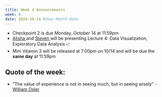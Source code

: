 ```yaml
---
title: Week 4 Announcements
week: 4
date: 2024-10-14 #Year-Month-Date
---
```

* Checkpoint 2 is due Monday, October 14 at 11:59pm
* <a href = "https://www.linkedin.com/in/alishaluc/" target = "_blank">Alisha </a> and <a href = "https://www.linkedin.com/in/zengsteven/" target = "_blank">Steven </a>will be presenting Lecture 4: Data Visualization, Exploratory Data Analysis 📈
* Mini Vitamin 3 will be released at 7:00pm on 10/14 and will be due the **same day** at 11:59pm


## Quote of the week:
* "The value of experience is not in seeing much, but in seeing wisely" - <a href = "https://www.britannica.com/biography/Sir-William-Osler-Baronet" target = "_blank">William Osler</a>